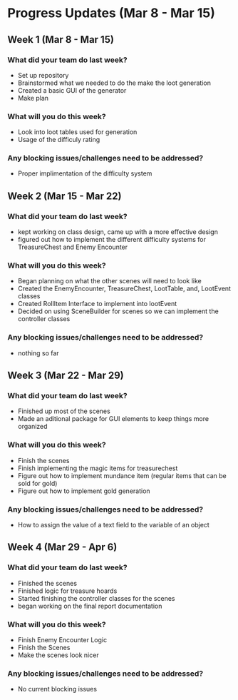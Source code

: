 # Progress Updates (Mar 8 - Mar 15)

## Week 1 (Mar 8 - Mar 15)

### What did your team do last week?
* Set up repository
* Brainstormed what we needed to do the make the loot generation
* Created a basic GUI of the generator
* Make plan

### What will you do this week?
* Look into loot tables used for generation
* Usage of the difficuly rating 

### Any blocking issues/challenges need to be addressed?
* Proper implimentation of the difficulty system
 


## Week 2 (Mar 15 - Mar 22)

### What did your team do last week?
* kept working on class design, came up with a more effective design
* figured out how to implement the different difficulty systems for TreasureChest and Enemy Encounter


### What will you do this week?
* Began planning on what the other scenes will need to look like
* Created the EnemyEncounter, TreasureChest, LootTable, and, LootEvent classes
* Created RollItem Interface to implement into lootEvent
* Decided on using SceneBuilder for scenes so we can implement the controller classes

### Any blocking issues/challenges need to be addressed?
* nothing so far




## Week 3 (Mar 22 - Mar 29)

### What did your team do last week?
* Finished up most of the scenes
* Made an aditional package for GUI elements to keep things more organized


### What will you do this week?
* Finish the scenes
* Finish implementing the magic items for treasurechest
* Figure out how to implement mundance item (regular items that can be sold for gold)
* Figure out how to implement gold generation

### Any blocking issues/challenges need to be addressed?
* How to assign the value of a text field to the variable of an object




## Week 4 (Mar 29 - Apr 6)

### What did your team do last week?
* Finished the scenes
* Finished logic for treasure hoards
* Started finishing the controller classes for the scenes
* began working on the final report documentation


### What will you do this week?
* Finish Enemy Encounter Logic
* Finish the Scenes
* Make the scenes look nicer

### Any blocking issues/challenges need to be addressed?
* No current blocking issues

